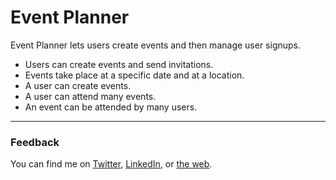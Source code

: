 # Event Planner

Event Planner lets users create events and then manage user signups.

* Users can create events and send invitations.
* Events take place at a specific date and at a location.
* A user can create events.
* A user can attend many events.
* An event can be attended by many users.

---

### Feedback

You can find me on [Twitter](https://twitter.com/loudmouse312), [LinkedIn](https://www.linkedin.com/in/nolanneeley/), or [the web](http://loudmouse.xyz/).
